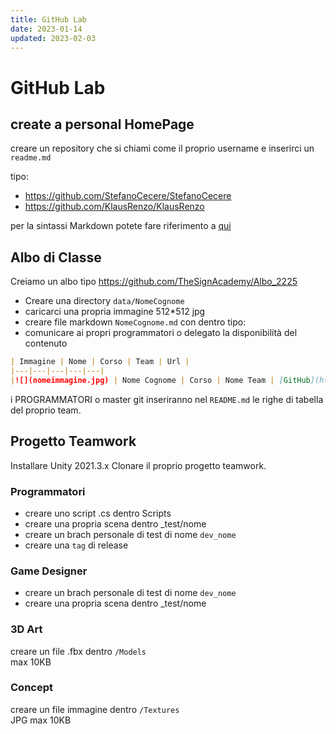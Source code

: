 ```yaml
---
title: GitHub Lab
date: 2023-01-14
updated: 2023-02-03
---
```

# GitHub Lab

## create a personal HomePage

creare un repository che si chiami come il proprio username e inserirci un `readme.md`

tipo:

- <https://github.com/StefanoCecere/StefanoCecere>
- <https://github.com/KlausRenzo/KlausRenzo>

per la sintassi Markdown potete fare riferimento a [qui](../55_Markdown.md)

## Albo di Classe

Creiamo un albo tipo <https://github.com/TheSignAcademy/Albo_2225>

- Creare una directory `data/NomeCognome`
- caricarci una propria immagine 512\*512 jpg 
- creare file markdown `NomeCognome.md` con dentro tipo:
- comunicare ai propri programmatori o delegato la disponibilità del contenuto

```markdown
| Immagine | Nome | Corso | Team | Url |
|---|---|---|---|---|
|![](nomeimmagine.jpg) | Nome Cognome | Corso | Nome Team | [GitHub](https://github.com/proprioUsername)|
```

i PROGRAMMATORI o master git inseriranno nel `README.md` le righe di tabella del proprio team.

## Progetto Teamwork

Installare Unity 2021.3.x
Clonare il proprio progetto teamwork.

### Programmatori

- creare uno script .cs dentro Scripts
- creare una propria scena dentro _test/nome
- creare un brach personale di test di nome `dev_nome`
- creare una `tag` di release

### Game Designer

- creare un brach personale di test di nome `dev_nome`
- creare una propria scena dentro _test/nome

### 3D Art
creare un file .fbx dentro `/Models`  
max 10KB

### Concept
creare un file immagine  dentro `/Textures`  
JPG max 10KB

